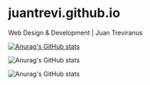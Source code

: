 # juantrevi.github.io
Web Design &amp; Development | Juan Treviranus

[![Anurag's GitHub stats](https://github-readme-stats.vercel.app/api?username=juantrevi)](https://github.com/anuraghazra/github-readme-stats)

![Anurag's GitHub stats](https://github-readme-stats.vercel.app/api?username=juantrevi&show_icons=true&theme=tokyonight)

![Anurag's GitHub stats](https://github-readme-stats.vercel.app/api?username=juantrevi&show_icons=true&theme=transparent)
